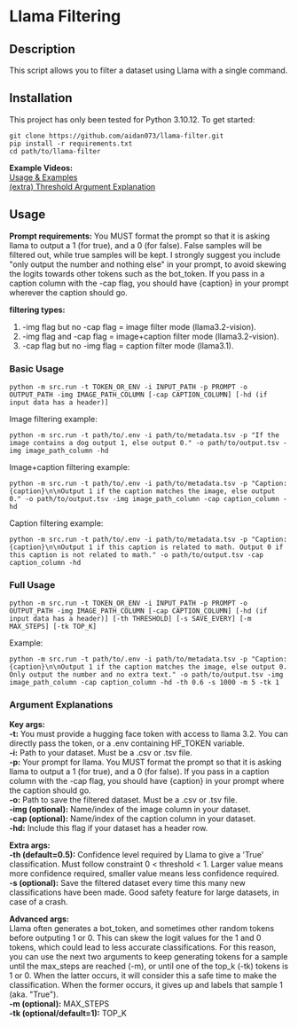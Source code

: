 # Llama Filtering

## Description
This script allows you to filter a dataset using Llama with a single command.

## Installation

This project has only been tested for Python 3.10.12. To get started:

```
git clone https://github.com/aidan073/llama-filter.git
pip install -r requirements.txt
cd path/to/llama-filter
```
  
**Example Videos:**  
[Usage & Examples](https://www.youtube.com/watch?v=Vhy5E8jTCWs)  
[(extra) Threshold Argument Explanation](https://www.youtube.com/watch?v=hePC_rnJaWM)  
  
## Usage  
**Prompt requirements:** You MUST format the prompt so that it is asking llama to output a 1 (for true), and a 0 (for false). False samples will be filtered out, while true samples will be kept. I strongly suggest you include "only output the number and nothing else" in your prompt, to avoid skewing the logits towards other tokens such as the bot_token. If you pass in a caption column with the -cap flag, you should have {caption} in your prompt wherever the caption should go.  
  
**filtering types:**  
1. -img flag but no -cap flag = image filter mode (llama3.2-vision).  
2. -img flag and -cap flag = image+caption filter mode (llama3.2-vision).  
3. -cap flag but no -img flag = caption filter mode (llama3.1).

### Basic Usage
```
python -m src.run -t TOKEN_OR_ENV -i INPUT_PATH -p PROMPT -o OUTPUT_PATH -img IMAGE_PATH_COLUMN [-cap CAPTION_COLUMN] [-hd (if input data has a header)]
```
Image filtering example:
```
python -m src.run -t path/to/.env -i path/to/metadata.tsv -p "If the image contains a dog output 1, else output 0." -o path/to/output.tsv -img image_path_column -hd
```
Image+caption filtering example:
```
python -m src.run -t path/to/.env -i path/to/metadata.tsv -p "Caption: {caption}\n\nOutput 1 if the caption matches the image, else output 0." -o path/to/output.tsv -img image_path_column -cap caption_column -hd
```  
Caption filtering example:   
```
python -m src.run -t path/to/.env -i path/to/metadata.tsv -p "Caption: {caption}\n\nOutput 1 if this caption is related to math. Output 0 if this caption is not related to math." -o path/to/output.tsv -cap caption_column -hd
```

### Full Usage
```
python -m src.run -t TOKEN_OR_ENV -i INPUT_PATH -p PROMPT -o OUTPUT_PATH -img IMAGE_PATH_COLUMN [-cap CAPTION_COLUMN] [-hd (if input data has a header)] [-th THRESHOLD] [-s SAVE_EVERY] [-m MAX_STEPS] [-tk TOP_K]
```
Example:
```
python -m src.run -t path/to/.env -i path/to/metadata.tsv -p "Caption: {caption}\n\nOutput 1 if the caption matches the image, else output 0. Only output the number and no extra text." -o path/to/output.tsv -img image_path_column -cap caption_column -hd -th 0.6 -s 1000 -m 5 -tk 1
```

### Argument Explanations  
**Key args:**  
**-t:** You must provide a hugging face token with access to llama 3.2. You can directly pass the token, or a .env containing HF_TOKEN variable.  
**-i:** Path to your dataset. Must be a .csv or .tsv file.  
**-p:** Your prompt for llama. You MUST format the prompt so that it is asking llama to output a 1 (for true), and a 0 (for false). If you pass in a caption column with the -cap flag, you should have {caption} in your prompt where the caption should go.  
**-o:** Path to save the filtered dataset. Must be a .csv or .tsv file.  
**-img (optional):** Name/index of the image column in your dataset.  
**-cap (optional):** Name/index of the caption column in your dataset.  
**-hd:** Include this flag if your dataset has a header row.  
  
**Extra args:**  
**-th (default=0.5):** Confidence level required by Llama to give a 'True' classification. Must follow constraint 0 < threshold < 1. Larger value means more confidence required, smaller value means less confidence required.  
**-s (optional):** Save the filtered dataset every time this many new classifications have been made. Good safety feature for large datasets, in case of a crash.  
  
**Advanced args:**  
Llama often generates a bot_token, and sometimes other random tokens before outputing 1 or 0. This can skew the logit values for the 1 and 0 tokens, which could lead to less accurate classifications. For this reason, you can use the next two arguments to keep generating tokens for a sample until the max_steps are reached (-m), or until one of the top_k (-tk) tokens is 1 or 0. When the latter occurs, it will consider this a safe time to make the classification. When the former occurs, it gives up and labels that sample 1 (aka. "True").  
**-m (optional):** MAX_STEPS  
**-tk (optional/default=1):** TOP_K